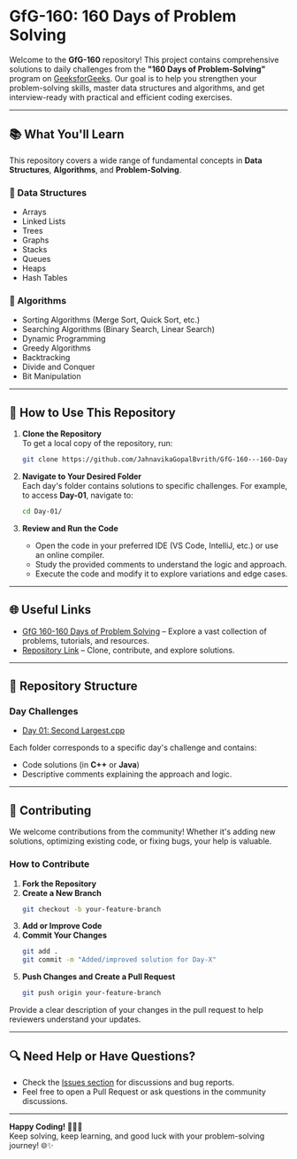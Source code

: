 # **GfG-160: 160 Days of Problem Solving**

Welcome to the **GfG-160** repository! This project contains comprehensive solutions to daily challenges from the **"160 Days of Problem-Solving"** program on [GeeksforGeeks](https://www.geeksforgeeks.org/). Our goal is to help you strengthen your problem-solving skills, master data structures and algorithms, and get interview-ready with practical and efficient coding exercises.

---

## 📚 **What You'll Learn**

This repository covers a wide range of fundamental concepts in **Data Structures**, **Algorithms**, and **Problem-Solving**.

### **🔹 Data Structures**
- Arrays  
- Linked Lists  
- Trees  
- Graphs  
- Stacks  
- Queues  
- Heaps  
- Hash Tables  

### **🔹 Algorithms**  
- Sorting Algorithms (Merge Sort, Quick Sort, etc.)  
- Searching Algorithms (Binary Search, Linear Search)  
- Dynamic Programming  
- Greedy Algorithms  
- Backtracking  
- Divide and Conquer  
- Bit Manipulation  

---

## 🚀 **How to Use This Repository**

1. **Clone the Repository**  
   To get a local copy of the repository, run:  
   ```bash
   git clone https://github.com/JahnavikaGopalBvrith/GfG-160---160-Days-of-Problem-Solving.git
   ```

2. **Navigate to Your Desired Folder**  
   Each day's folder contains solutions to specific challenges. For example, to access **Day-01**, navigate to:  
   ```bash
   cd Day-01/
   ```

3. **Review and Run the Code**  
   - Open the code in your preferred IDE (VS Code, IntelliJ, etc.) or use an online compiler.
   - Study the provided comments to understand the logic and approach.
   - Execute the code and modify it to explore variations and edge cases.

---

## 🌐 **Useful Links**

- [GfG 160-160 Days of Problem Solving](https://www.geeksforgeeks.org/batch/gfg-160-problems?tab=Chapters) – Explore a vast collection of problems, tutorials, and resources.
- [Repository Link](https://github.com/JahnavikaGopalBvrith/GfG-160---160-Days-of-Problem-Solving) – Clone, contribute, and explore solutions.

---

## 📁 **Repository Structure**

### Day Challenges

- [Day 01: Second Largest.cpp](Day-01/Second%20Largest.cpp)

Each folder corresponds to a specific day's challenge and contains:
- Code solutions (in **C++** or **Java**)
- Descriptive comments explaining the approach and logic.

---

## 🤝 **Contributing**

We welcome contributions from the community! Whether it's adding new solutions, optimizing existing code, or fixing bugs, your help is valuable.

### How to Contribute

1. **Fork the Repository**  
2. **Create a New Branch**  
   ```bash
   git checkout -b your-feature-branch
   ```
3. **Add or Improve Code**  
4. **Commit Your Changes**  
   ```bash
   git add .
   git commit -m "Added/improved solution for Day-X"
   ```
5. **Push Changes and Create a Pull Request**  
   ```bash
   git push origin your-feature-branch
   ```

Provide a clear description of your changes in the pull request to help reviewers understand your updates.

---

## 🔍 **Need Help or Have Questions?**  
- Check the [Issues section](https://github.com/JahnavikaGopalBvrith/GfG-160---160-Days-of-Problem-Solving/issues) for discussions and bug reports.
- Feel free to open a Pull Request or ask questions in the community discussions.

---

**Happy Coding! 🧑‍💻🚀**  
Keep solving, keep learning, and good luck with your problem-solving journey! 🌐✨
